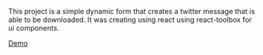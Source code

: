 This project is a simple dynamic form that creates a twitter message that is able to be downloaded.  It was creating using react using react-toolbox for ui components.

<a href="http://app.jalenscript.com/#/fake-post-generator/">Demo</a>
